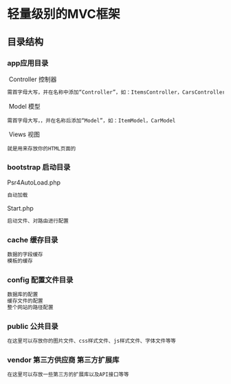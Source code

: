 # 轻量级别的MVC框架

## 目录结构

### app应用目录

​	Controller	控制器     

```php
需首字母大写，并在名称中添加“Controller”，如：ItemsController，CarsController
```

​	Model		模型

```
需首字母大写，，并在名称后添加“Model”，如：ItemModel，CarModel
```

​	Views		视图

```
就是用来存放你的HTML页面的
```

### bootstrap	启动目录

Psr4AutoLoad.php

```php
自动加载
```

Start.php

```php
启动文件、对路由进行配置
```

### cache	缓存目录

```php
数据的字段缓存
模板的缓存
```

### config	配置文件目录

```php
数据库的配置
缓存文件的配置
整个网站的路径配置
```

### public	公共目录

```php
在这里可以存放你的图片文件、css样式文件、js样式文件、字体文件等等
```

### vendor	第三方供应商   第三方扩展库

```php
在这里可以存放一些第三方的扩展库以及API接口等等
```

